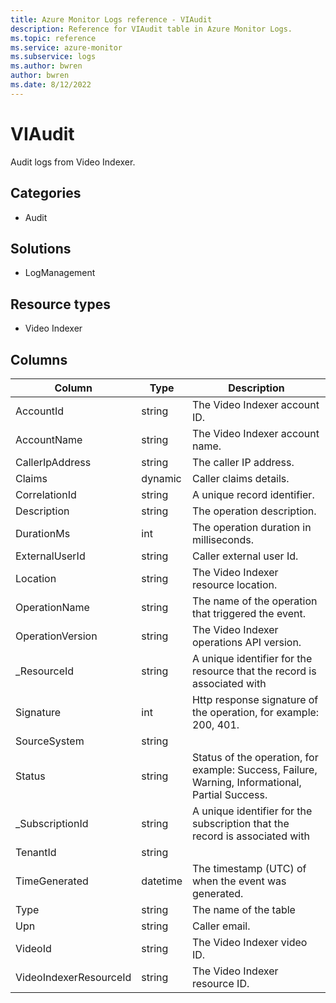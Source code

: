 ```yaml
---
title: Azure Monitor Logs reference - VIAudit
description: Reference for VIAudit table in Azure Monitor Logs.
ms.topic: reference
ms.service: azure-monitor
ms.subservice: logs
ms.author: bwren
author: bwren
ms.date: 8/12/2022
---
```


# VIAudit

 Audit logs from Video Indexer.

## Categories

- Audit
## Solutions

- LogManagement
## Resource types

- Video Indexer




## Columns

| Column | Type | Description |
| --- | --- | --- |
| AccountId | string | The Video Indexer account ID. |
| AccountName | string | The Video Indexer account name. |
| CallerIpAddress | string | The caller IP address. |
| Claims | dynamic | Caller claims details. |
| CorrelationId | string | A unique record identifier. |
| Description | string | The operation description. |
| DurationMs | int | The operation duration in milliseconds. |
| ExternalUserId | string | Caller external user Id. |
| Location | string | The Video Indexer resource location. |
| OperationName | string | The name of the operation that triggered the event. |
| OperationVersion | string | The Video Indexer operations API version. |
| _ResourceId | string | A unique identifier for the resource that the record is associated with |
| Signature | int | Http response signature of the operation, for example: 200, 401. |
| SourceSystem | string |  |
| Status | string | Status of the operation, for example: Success, Failure, Warning, Informational, Partial Success. |
| _SubscriptionId | string | A unique identifier for the subscription that the record is associated with |
| TenantId | string |  |
| TimeGenerated | datetime | The timestamp (UTC) of when the event was generated. |
| Type | string | The name of the table |
| Upn | string | Caller email. |
| VideoId | string | The Video Indexer video ID. |
| VideoIndexerResourceId | string | The Video Indexer resource ID. |
